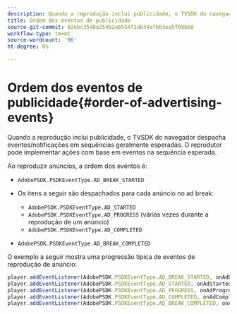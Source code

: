 ```yaml
---
description: Quando a reprodução inclui publicidade, o TVSDK do navegador despacha eventos/notificações em sequências geralmente esperadas. O reprodutor pode implementar ações com base em eventos na sequência esperada.
title: Ordem dos eventos de publicidade
source-git-commit: 02ebc3548a254b2a6554f1ab34afbb3ea5f09bb8
workflow-type: tm+mt
source-wordcount: '96'
ht-degree: 0%

---
```


# Ordem dos eventos de publicidade{#order-of-advertising-events}

Quando a reprodução inclui publicidade, o TVSDK do navegador despacha eventos/notificações em sequências geralmente esperadas. O reprodutor pode implementar ações com base em eventos na sequência esperada.

<!--<a id="section_69E3CCBC57BB48399799876E83908348"></a>-->

Ao reproduzir anúncios, a ordem dos eventos é:

* `AdobePSDK.PSDKEventType.AD_BREAK_STARTED`
* Os itens a seguir são despachados para cada anúncio no ad break:

   * `AdobePSDK.PSDKEventType.AD_STARTED`
   * `AdobePSDK.PSDKEventType.AD_PROGRESS` (várias vezes durante a reprodução de um anúncio)
   * `AdobePSDK.PSDKEventType.AD_COMPLETED`

* `AdobePSDK.PSDKEventType.AD_BREAK_COMPLETED`

O exemplo a seguir mostra uma progressão típica de eventos de reprodução de anúncio:

```js
player.addEventListener(AdobePSDK.PSDKEventType.AD_BREAK_STARTED, onAdbreakStarted); 
player.addEventListener(AdobePSDK.PSDKEventType.AD_STARTED, onAdStarted); 
player.addEventListener(AdobePSDK.PSDKEventType.AD_PROGRESS, onAdProgress); 
player.addEventListener(AdobePSDK.PSDKEventType.AD_COMPLETED, onAdCompleted); 
player.addEventListener(AdobePSDK.PSDKEventType.AD_BREAK_COMPLETED, onAdbreakCompleted);
```
